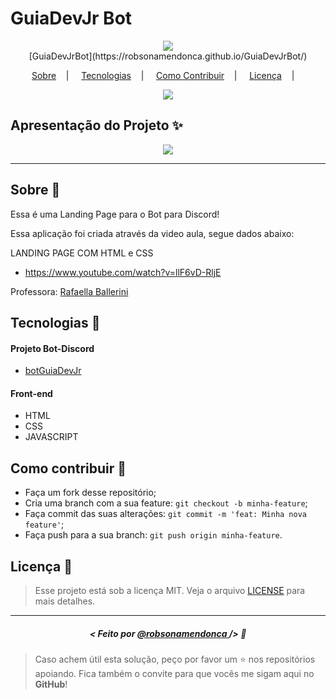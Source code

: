 <h1>GuiaDevJr Bot</h1>

<p align="center">
<image src="https://via.placeholder.com/300x100.png?text=GuiaDevJR_Bot" /></br>
<label>[GuiaDevJrBot](https://robsonamendonca.github.io/GuiaDevJrBot/)</label>
</p>

<p align="center">
  <a href="#sobre-memo">Sobre</a>&nbsp;&nbsp;&nbsp; | &nbsp;&nbsp;&nbsp;
  <a href="#tecnologias-rocket">Tecnologias</a>&nbsp;&nbsp;&nbsp; | &nbsp;&nbsp;&nbsp;
  <a href="#como-contribuir-">Como Contribuir</a>&nbsp;&nbsp;&nbsp; | &nbsp;&nbsp;&nbsp;
  <a href="#licença-scroll">Licença</a>&nbsp;&nbsp;&nbsp; | &nbsp;&nbsp;&nbsp;
</p>

<p align="center">
<image src="https://img.shields.io/badge/Shields-customizados-red"/>
</p>

## Apresentação do Projeto :sparkles:

<p align="center">
<image src="guiaddevjrbot.jpeg" />
</p>

---

## Sobre :memo:

Essa é uma Landing Page para o Bot para Discord!

Essa aplicação foi criada através da video aula, segue dados abaixo:

LANDING PAGE COM HTML e CSS
- https://www.youtube.com/watch?v=llF6vD-RljE

Professora: [Rafaella Ballerini](https://www.youtube.com/@rafaellaballerini)

## Tecnologias :rocket:

#### Projeto Bot-Discord
- [botGuiaDevJr](https://github.com/robsonamendonca/botGuiaDevJr)

#### Front-end
- HTML
- CSS
- JAVASCRIPT

## Como contribuir 🤔

- Faça um fork desse repositório;
- Cria uma branch com a sua feature: `git checkout -b minha-feature`;
- Faça commit das suas alterações: `git commit -m 'feat: Minha nova feature'`;
- Faça push para a sua branch: `git push origin minha-feature`.

## Licença :scroll:

> Esse projeto está sob a licença MIT. Veja o arquivo [LICENSE](LICENSE) para mais detalhes.

---

##### <p align="center"> <strong> < Feito por <a href="https://github.com/robsonamendonca"> @robsonamendonca  </a> /> </strong>  :wave:


> Caso achem útil esta solução, peço por favor um ⭐️ nos repositórios apoiando. Fica também o convite para que vocês me sigam aqui no **GitHub**!

